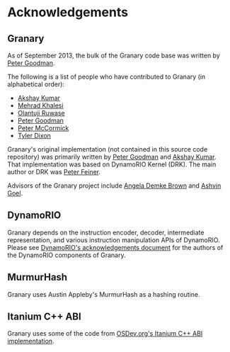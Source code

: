 # Acknowledgements

## Granary
As of September 2013, the bulk of the Granary code base was written by [Peter Goodman](https://github.com/pgoodman).

The following is a list of people who have contributed to Granary (in alphabetical order):

 * [Akshay Kumar](https://github.com/kumarak)
 * [Mehrad Khalesi](https://github.com/mehrad-kh)
 * [Olantuji Ruwase](https://github.com/tjruwase)
 * [Peter Goodman](https://github.com/pgoodman)
 * [Peter McCormick](https://github.com/pdmccormick)
 * [Tyler Dixon](https://github.com/ZymoticB)

Granary's original implementation (not contained in this source code repository) was primarily
written by [Peter Goodman](https://github.com/pgoodman) and [Akshay Kumar](https://github.com/kumarak). That implementation was based on DynamoRIO Kernel (DRK).
The main author or DRK was [Peter Feiner](https://github.com/peterfeiner).

Advisors of the Granary project include [Angela Demke Brown](https://github.com/demkebrown) and [Ashvin Goel](https://github.com/ashvingoel).

## DynamoRIO
Granary depends on the instruction encoder, decoder, intermediate representation, and various
instruction manipulation APIs of DynamoRIO. Please see [DynamoRIO's acknowledgements document](https://code.google.com/p/dynamorio/source/browse/trunk/ACKNOWLEDGEMENTS)
for the authors of the DynamoRIO components of Granary.

## MurmurHash
Granary uses Austin Appleby's MurmurHash as a hashing routine.

## Itanium C++ ABI
Granary uses some of the code from [OSDev.org's Itanium C++ ABI implementation](http://wiki.osdev.org/C++).

